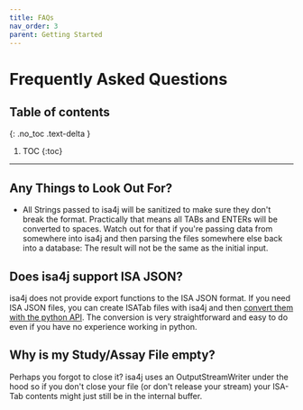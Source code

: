 ```yaml
---
title: FAQs
nav_order: 3
parent: Getting Started
---
```

# Frequently Asked Questions

## Table of contents
{: .no_toc .text-delta }

1. TOC
{:toc}

---

## Any Things to Look Out For?

- All Strings passed to isa4j will be sanitized to make sure they don't break the format. Practically that means all TABs and ENTERs will be converted to spaces. Watch out for that if you're passing data from somewhere into isa4j and then parsing the files somewhere else back into a database: The result will not be the same as the initial input.

## Does isa4j support ISA JSON?

isa4j does not provide export functions to the ISA JSON format.
If you need ISA JSON files, you can create ISATab files with isa4j and then [convert them with the python API](https://isatools.readthedocs.io/en/latest/conversions.html).
The conversion is very straightforward and easy to do even if you have no experience working in python.

## Why is my Study/Assay File empty?
Perhaps you forgot to close it? isa4j uses an OutputStreamWriter under the hood so if you don't close your file (or don't release your stream) your ISA-Tab contents might just still be in the internal buffer.
